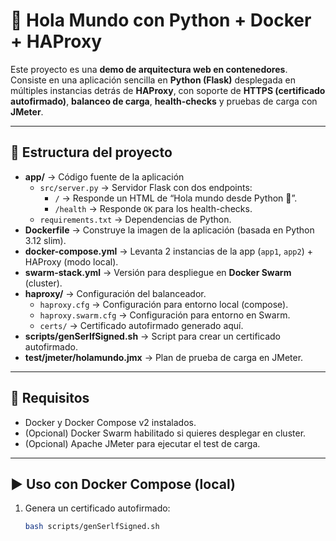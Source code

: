 # 🚀 Hola Mundo con Python + Docker + HAProxy

Este proyecto es una **demo de arquitectura web en contenedores**.  
Consiste en una aplicación sencilla en **Python (Flask)** desplegada en múltiples instancias detrás de **HAProxy**, con soporte de **HTTPS (certificado autofirmado)**, **balanceo de carga**, **health-checks** y pruebas de carga con **JMeter**.

---

## 📂 Estructura del proyecto

- **app/** → Código fuente de la aplicación
  - `src/server.py` → Servidor Flask con dos endpoints:
    - `/` → Responde un HTML de “Hola mundo desde Python 🐍”.
    - `/health` → Responde `OK` para los health-checks.
  - `requirements.txt` → Dependencias de Python.
- **Dockerfile** → Construye la imagen de la aplicación (basada en Python 3.12 slim).
- **docker-compose.yml** → Levanta 2 instancias de la app (`app1`, `app2`) + HAProxy (modo local).
- **swarm-stack.yml** → Versión para despliegue en **Docker Swarm** (cluster).
- **haproxy/** → Configuración del balanceador.
  - `haproxy.cfg` → Configuración para entorno local (compose).
  - `haproxy.swarm.cfg` → Configuración para entorno en Swarm.
  - `certs/` → Certificado autofirmado generado aquí.
- **scripts/genSerlfSigned.sh** → Script para crear un certificado autofirmado.
- **test/jmeter/holamundo.jmx** → Plan de prueba de carga en JMeter.

---

## 🔧 Requisitos

- Docker y Docker Compose v2 instalados.
- (Opcional) Docker Swarm habilitado si quieres desplegar en cluster.
- (Opcional) Apache JMeter para ejecutar el test de carga.

---

## ▶️ Uso con Docker Compose (local)

1. Genera un certificado autofirmado:
   ```bash
   bash scripts/genSerlfSigned.sh
   ```
